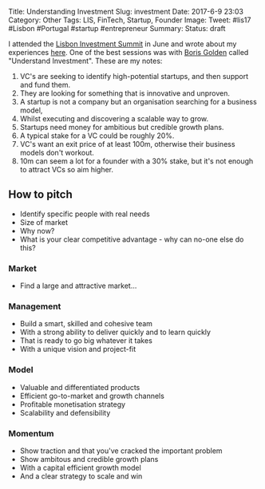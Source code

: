 Title: Understanding Investment
Slug: investment
Date: 2017-6-9 23:03
Category: Other
Tags: LIS, FinTech, Startup, Founder
Image: 
Tweet: #lis17 #Lisbon #Portugal #startup #entrepreneur 
Summary:
Status: draft

I attended the [Lisbon Investment Summit](http://www.lis-summit.com/) in June and wrote about my experiences [here]({filename}../articles/20170609_lis17.md). One of the best sessions was with [Boris Golden](https://twitter.com/Boris_Golden) called "Understand Investment". These are my notes:

1. VC's are seeking to identify high-potential startups, and then support and fund them.
2. They are looking for something that is innovative and unproven.
3. A startup is not a company but an organisation searching for a business model,
4. Whilst executing and discovering a scalable way to grow.
5. Startups need money for ambitious but credible growth plans.
6. A typical stake for a VC could be roughly 20%.
7. VC's want an exit price of at least 100m, otherwise their business models don't workout.
8. 10m can seem a lot for a founder with a 30% stake, but it's not enough to attract VCs so aim higher.

## How to pitch

- Identify specific people with real needs
- Size of market
- Why now?
- What is your clear competitive advantage - why can no-one else do this?

### Market

- Find a large and attractive market…

### Management

- Build a smart, skilled and cohesive team
- With a strong ability to deliver quickly and to learn quickly
- That is ready to go big whatever it takes
- With a unique vision and project-fit

### Model

- Valuable and differentiated products
- Efficient go-to-market and growth channels
- Profitable monetisation strategy
- Scalability and defensibility

### Momentum

- Show traction and that you've cracked the important problem
- Show ambitous and credible growth plans
- With a capital efficient growth model
- And a clear strategy to scale and win
